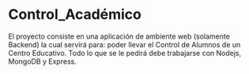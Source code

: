 # Control_Académico
El proyecto consiste en una aplicación de ambiente web (solamente Backend) la cual servirá para: poder llevar el Control de Alumnos de un Centro Educativo. Todo lo que se le pedirá debe trabajarse con Nodejs, MongoDB y Express.
